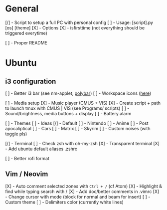 # General

[/] - Script to setup a full PC with personal config
    [ ] - Usage: [script].py [os] [theme]
    [X] - Options
        [X] - isfirsttime (not everything should be triggered everytime)

[ ] - Proper README


# Ubuntu

## i3 configuration
[ ] - Better i3 bar (see nm-applet, [polybar](https://github.com/polybar/polybar))
    [ ] - Workspace icons ([here](https://fontawesome.com))

[ ] - Media setup
  [X] - Music player (CMUS + VIS)
    [X] - Create script + path to launch tmux with CMUS | VIS
          (see Programs/ scripts)
  [ ] - Sound/brightness, media buttons + display
  [ ] - Battery alarm

[ ] - Themes
  [ ] - Ideas
    [/] - Default
    [ ] - Nintendo
    [ ] - Anime
    [ ] - Post apocaliptical
    [ ] - Cars
    [ ] - Matrix
    [ ] - Skyrim
  [ ] - Custom noises (with toggle pls)

[/] - Terminal
    [ ] - Check zsh with oh-my-zsh
    [X] - Transparent terminal
    [X] - Add ubuntu default aliases .zshrc

[ ] - Better rofi format

## Vim / Neovim
[X] - Auto comment selected zones with `Ctrl + /` (cf Atom)
[X] - Highlight & find while typing search with /
[X] - Add doc/better comments in .vimrc
[X] - Change cursor with mode (block for normal and beam for insert)
[ ] - Custom theme
    [ ] - Delimiters color (currently white lines)
